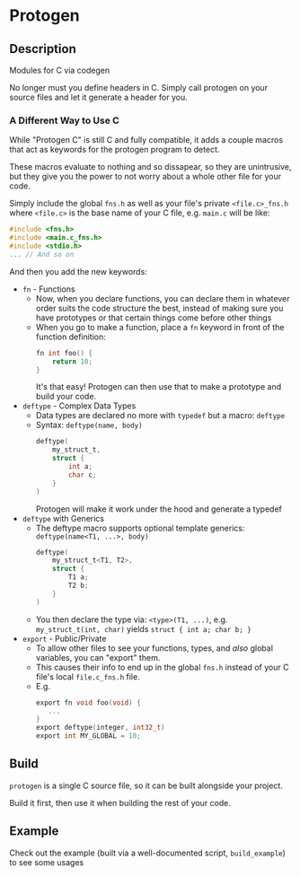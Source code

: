 # Protogen

## Description

Modules for C via codegen

No longer must you define headers in C. Simply call protogen on your source files and let it generate a header for you.

### A Different Way to Use C

While "Protogen C" is still C and fully compatible, it adds a couple macros that act as keywords for the protogen program to detect.

These macros evaluate to nothing and so dissapear, so they are unintrusive, but they give you the power to not worry about a whole other file for your code.

Simply include the global `fns.h` as well as your file's private `<file.c>_fns.h` where `<file.c>` is the base name of your C file, e.g. `main.c` will be like:

```c
#include <fns.h>
#include <main.c_fns.h>
#include <stdio.h>
... // And so on
```

And then you add the new keywords:

- `fn` - Functions
   + Now, when you declare functions, you can declare them in whatever order suits the code structure the best, instead of making sure you have prototypes or that certain things come before other things
   + When you go to make a function, place a `fn` keyword in front of the function definition:
      ```c
      fn int foo() {
          return 10;
      }
      ```
      It's that easy! Protogen can then use that to make a prototype and build your code.
- `deftype` - Complex Data Types
   + Data types are declared no more with `typedef` but a macro: `deftype`
   + Syntax: `deftype(name, body)`
      ```c
      deftype(
          my_struct_t,
          struct {
              int a;
              char c;
          }
      )
      ```
      Protogen will make it work under the hood and generate a typedef
- `deftype` with Generics
   + The deftype macro supports optional template generics: `deftype(name<T1, ...>, body)`
      ```c
      deftype(
          my_struct_t<T1, T2>,
          struct {
              T1 a;
              T2 b;
          }
      )
      ```
   + You then declare the type via: `<type>(T1, ...)`, e.g. `my_struct_t(int, char)` yields `struct { int a; char b; }`
- `export` - Public/Private
   + To allow other files to see your functions, types, and *also* global variables, you can "export" them.
   + This causes their info to end up in the global `fns.h` instead of your C file's local `file.c_fns.h` file.
   + E.g.
      ```c
      export fn void foo(void) {
         ...
      }
      export deftype(integer, int32_t)
      export int MY_GLOBAL = 10;
      ```

## Build

`protogen` is a single C source file, so it can be built alongside your project.

Build it first, then use it when building the rest of your code.

## Example

Check out the example (built via a well-documented script, `build_example`) to see some usages
